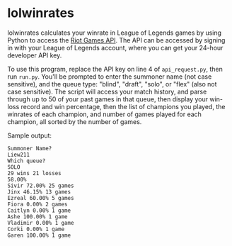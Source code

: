 # lolwinrates

lolwinrates calculates your winrate in League of Legends games by using Python to access the [Riot Games API](https://developer.riotgames.com).  The API can be accessed by signing in with your League of Legends account, where you can get your 24-hour developer API key.

To use this program, replace the API key on line 4 of `api_request.py`, then run `run.py`.  You'll be prompted to enter the summoner name (not case sensitive), and the queue type: "blind", "draft", "solo", or "flex" (also not case sensitive).  The script will access your match history, and parse through up to 50 of your past games in that queue, then display your win-loss record and win percentage, then the list of champions you played, the winrates of each champion, and number of games played for each champion, all sorted by the number of games.

Sample output:
```
Summoner Name?
Liew211
Which queue?
SOLO
29 wins 21 losses
58.00%
Sivir 72.00% 25 games
Jinx 46.15% 13 games
Ezreal 60.00% 5 games
Fiora 0.00% 2 games
Caitlyn 0.00% 1 game
Ashe 100.00% 1 game
Vladimir 0.00% 1 game
Corki 0.00% 1 game
Garen 100.00% 1 game
```
